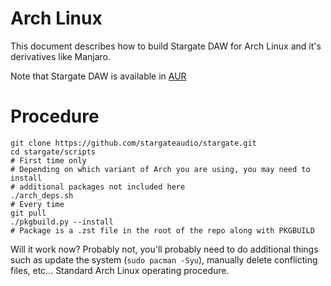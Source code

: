 # Arch Linux
This document describes how to build Stargate DAW for Arch Linux
and it's derivatives like Manjaro.

Note that Stargate DAW is available in [AUR](
  https://aur.archlinux.org/packages/stargate/)

# Procedure
```
git clone https://github.com/stargateaudio/stargate.git
cd stargate/scripts
# First time only
# Depending on which variant of Arch you are using, you may need to install
# additional packages not included here
./arch_deps.sh
# Every time
git pull
./pkgbuild.py --install
# Package is a .zst file in the root of the repo along with PKGBUILD
```

Will it work now?  Probably not, you'll probably need to do additional things
such as update the system (`sudo pacman -Syu`), manually delete conflicting
files, etc...  Standard Arch Linux operating procedure.
